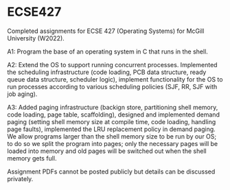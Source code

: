 # ECSE427

Completed assignments for ECSE 427 (Operating Systems) for McGill University (W2022).

A1: Program the base of an operating system in C that runs in the shell.  

A2: Extend the OS to support running concurrent processes. Implemented the scheduling infrastructure (code loading, PCB data structure, ready queue data structure, scheduler logic), implement functionality for the OS to run processes according to various scheduling policies (SJF, RR, SJF with job aging). 

A3: Added paging infrastructure (backign store, partitioning shell memory, code loading, page table, scaffolding), designed and implemented demand paging (setting shell memory size at compile time, code loading, handling page faults), implemented the LRU replacement policy in demand paging. We allow programs larger than the shell memory size to be run by our OS; to do so we split the program into pages; only the necessary pages will be loaded into memory and old pages will be switched out when the shell memory gets full. 

Assignment PDFs cannot be posted publicly but details can be discussed privately. 
